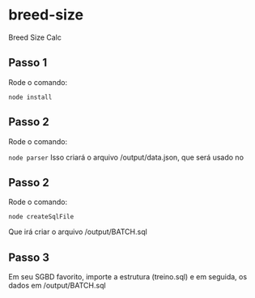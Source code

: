 # breed-size
Breed Size Calc

## Passo 1 

Rode o comando: 

`node install`

## Passo 2

Rode o comando: 

`node parser`
Isso criará o arquivo /output/data.json, que será usado no

## Passo 2

Rode o comando:

`node createSqlFile`

Que irá criar o arquivo /output/BATCH.sql

## Passo 3 


Em seu SGBD favorito, importe a estrutura (treino.sql) e em seguida, os dados em /output/BATCH.sql